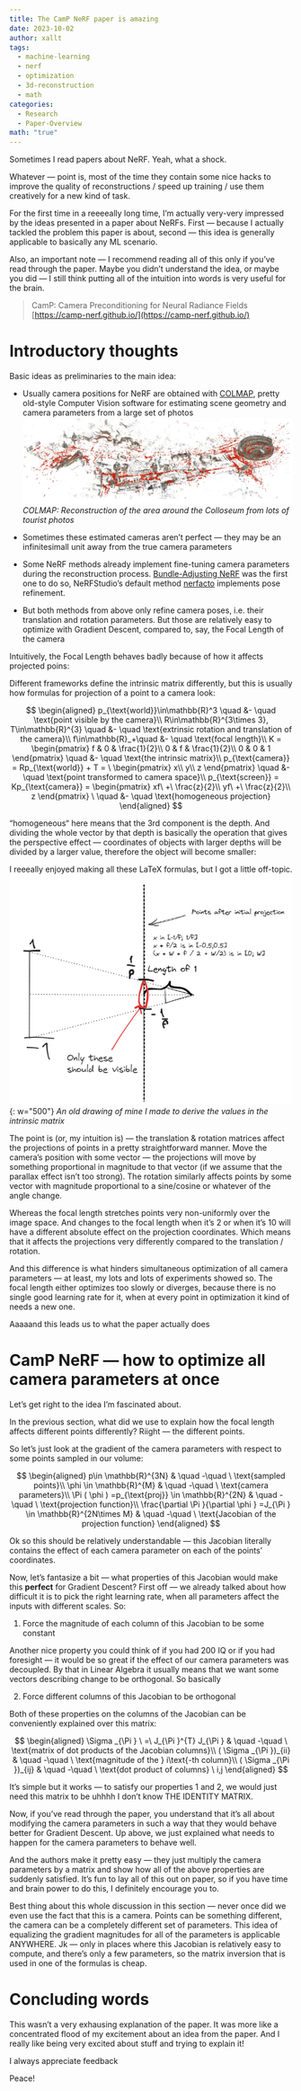 ```yaml
---
title: The CamP NeRF paper is amazing
date: 2023-10-02
author: xallt
tags:
  - machine-learning
  - nerf
  - optimization
  - 3d-reconstruction
  - math
categories:
  - Research
  - Paper-Overview
math: "true"
---
```


Sometimes I read papers about NeRF. Yeah, what a shock.

Whatever — point is, most of the time they contain some nice hacks to improve the quality of reconstructions / speed up training / use them creatively for a new kind of task.

For the first time in a reeeeally long time, I’m actually very-very impressed by the ideas presented in a paper about NeRFs. First — because I actually tackled the problem this paper is about, second — this idea is generally applicable to basically any ML scenario.

Also, an important note — I recommend reading all of this only if you’ve read through the paper. Maybe you didn’t understand the idea, or maybe you did — I still think putting all of the intuition into words is very useful for the brain.

> CamP: Camera Preconditioning for Neural Radiance Fields  
> [https://camp-nerf.github.io/](https://camp-nerf.github.io/)

# Introductory thoughts

Basic ideas as preliminaries to the main idea:
- Usually camera positions for NeRF are obtained with [COLMAP](https://demuc.de/colmap/), pretty old-style Computer Vision software for estimating scene geometry and camera parameters from a large set of photos
![](/assets/img/camp_paper/colmap_colliseum.png)
_COLMAP: Reconstruction of the area around the Colloseum from lots of tourist photos_

- Sometimes these estimated cameras aren’t perfect — they may be an infinitesimall unit away from the true camera parameters
- Some NeRF methods already implement fine-tuning camera parameters during the reconstruction process. [Bundle-Adjusting NeRF](https://chenhsuanlin.bitbucket.io/bundle-adjusting-NeRF/) was the first one to do so, NeRFStudio’s default method [nerfacto](https://docs.nerf.studio/nerfology/methods/nerfacto.html) implements pose refinement.
- But both methods from above only refine camera poses, i.e. their translation and rotation parameters. But those are relatively easy to optimize with Gradient Descent, compared to, say, the Focal Length of the camera

Intuitively, the Focal Length behaves badly because of how it affects projected poins:

Different frameworks define the intrinsic matrix differently, but this is usually how formulas for projection of a point to a camera look:

$$
\begin{aligned}
p_{\text{world}}\in\mathbb{R}^3 \quad &- \quad \text{point visible by the camera}\\
R\in\mathbb{R}^{3\times 3}, T\in\mathbb{R}^{3} \quad &- \quad \text{extrinsic rotation and translation of the camera}\\
f\in\mathbb{R}_+\quad &- \quad \text{focal length}\\
K = \begin{pmatrix}
f & 0 & \frac{1}{2}\\
0 & f & \frac{1}{2}\\
0 & 0 & 1
\end{pmatrix} \quad &- \quad \text{the intrinsic matrix}\\
p_{\text{camera}} = Rp_{\text{world}} + T = \ \begin{pmatrix}
x\\
y\\
z
\end{pmatrix} \quad &- \quad \text{point transformed to camera space}\\
p_{\text{screen}} = Kp_{\text{camera}} = \begin{pmatrix}
xf\ +\ \frac{z}{2}\\
yf\ +\ \frac{z}{2}\\
z
\end{pmatrix} \ \quad &- \quad \text{homogeneous projection}
\end{aligned}
$$

“homogeneous“ here means that the 3rd component is the depth. And dividing the whole vector by that depth is basically the operation that gives the perspective effect — coordinates of objects with larger depths will be divided by a larger value, therefore the object will become smaller:

I reeeally enjoyed making all these LaTeX formulas, but I got a little off-topic.
![Excalidraw drawing intrinsic parameters visualization](/assets/img/camp_paper/excalidraw_intrinsic.png){: w="500"}
_An old drawing of mine I made to derive the values in the intrinsic matrix_

The point is (or, my intuition is) — the translation & rotation matrices affect the projections of points in a pretty straightforward manner. Move the camera’s position with some vector — the projections will move by something proportional in magnitude to that vector (if we assume that the parallax effect isn’t too strong). The rotation similarly affects points by some vector with magnitude proportional to a sine/cosine or whatever of the angle change.

Whereas the focal length stretches points very non-uniformly over the image space. And changes to the focal length when it’s 2 or when it’s 10 will have a different absolute effect on the projection coordinates. Which means that it affects the projections very differently compared to the translation / rotation.

And this difference is what hinders simultaneous optimization of all camera parameters — at least, my lots and lots of experiments showed so. The focal length either optimizes too slowly or diverges, because there is no single good learning rate for it, when at every point in optimization it kind of needs a new one.

Aaaaand this leads us to what the paper actually does

# CamP NeRF — how to optimize all camera parameters at once

Let’s get right to the idea I’m fascinated about.

In the previous section, what did we use to explain how the focal length affects different points differently? Riight — the different points.

So let’s just look at the gradient of the camera parameters with respect to some points sampled in our volume:

$$
\begin{aligned}
p\in \mathbb{R}^{3N} & \quad -\quad \ \text{sampled points}\\
\phi \in \mathbb{R}^{M} & \quad -\quad \ \text{camera parameters}\\
\Pi ( \phi ) =p_{\text{proj}} \in \mathbb{R}^{2N} & \quad -\quad \ \text{projection function}\\
\frac{\partial \Pi }{\partial \phi } =J_{\Pi } \in \mathbb{R}^{2N\times M} & \quad -\quad \ \text{Jacobian of the projection function}
\end{aligned}
$$

Ok so this should be relatively understandable — this Jacobian literally contains the effect of each camera parameter on each of the points’ coordinates.

Now, let’s fantasize a bit — what properties of this Jacobian would make this **perfect** for Gradient Descent? First off — we already talked about how difficult it is to pick the right learning rate, when all parameters affect the inputs with different scales. So:

1. Force the magnitude of each column of this Jacobian to be some constant

Another nice property you could think of if you had 200 IQ or if you had foresight — it would be so great if the effect of our camera parameters was decoupled. By that in Linear Algebra it usually means that we want some vectors describing change to be orthogonal. So basically

2. Force different columns of this Jacobian to be orthogonal

Both of these properties on the columns of the Jacobian can be conveniently explained over this matrix:

$$
\begin{aligned}
\Sigma _{\Pi } \ =\ J_{\Pi }^{T} J_{\Pi } & \quad -\quad \ \text{matrix of dot products of the Jacobian columns}\\
( \Sigma _{\Pi })_{ii} & \quad -\quad \ \text{magnitude of the } i\text{-th column}\\
( \Sigma _{\Pi })_{ij} & \quad -\quad \ \text{dot product of columns} \ i,j
\end{aligned}
$$

It’s simple but it works — to satisfy our properties 1 and 2, we would just need this matrix to be uhhhh I don’t know THE IDENTITY MATRIX.

Now, if you’ve read through the paper, you understand that it’s all about modifying the camera parameters in such a way that they would behave better for Gradient Descent. Up above, we just explained what needs to happen for the camera parameters to behave well.

And the authors make it pretty easy — they just multiply the camera parameters by a matrix and show how all of the above properties are suddenly satisfied. It’s fun to lay all of this out on paper, so if you have time and brain power to do this, I definitely encourage you to.

Best thing about this whole discussion in this section — never once did we even use the fact that this is a camera. Points can be something different, the camera can be a completely different set of parameters. This idea of equalizing the gradient magnitudes for all of the parameters is applicable ANYWHERE. Jk — only in places where this Jacobian is relatively easy to compute, and there’s only a few parameters, so the matrix inversion that is used in one of the formulas is cheap.

# Concluding words

This wasn’t a very exhausing explanation of the paper. It was more like a concentrated flood of my excitement about an idea from the paper. And I really like being very excited about stuff and trying to explain it!

I always appreciate feedback

Peace!